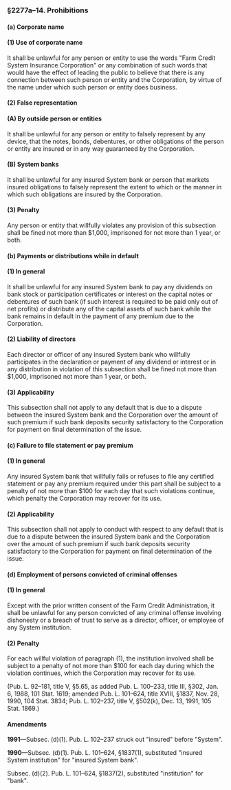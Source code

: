 ### §2277a–14. Prohibitions ###

#### (a) Corporate name ####

#### (1) Use of corporate name ####

It shall be unlawful for any person or entity to use the words "Farm Credit System Insurance Corporation" or any combination of such words that would have the effect of leading the public to believe that there is any connection between such person or entity and the Corporation, by virtue of the name under which such person or entity does business.

#### (2) False representation ####

#### (A) By outside person or entities ####

It shall be unlawful for any person or entity to falsely represent by any device, that the notes, bonds, debentures, or other obligations of the person or entity are insured or in any way guaranteed by the Corporation.

#### (B) System banks ####

It shall be unlawful for any insured System bank or person that markets insured obligations to falsely represent the extent to which or the manner in which such obligations are insured by the Corporation.

#### (3) Penalty ####

Any person or entity that willfully violates any provision of this subsection shall be fined not more than $1,000, imprisoned for not more than 1 year, or both.

#### (b) Payments or distributions while in default ####

#### (1) In general ####

It shall be unlawful for any insured System bank to pay any dividends on bank stock or participation certificates or interest on the capital notes or debentures of such bank (if such interest is required to be paid only out of net profits) or distribute any of the capital assets of such bank while the bank remains in default in the payment of any premium due to the Corporation.

#### (2) Liability of directors ####

Each director or officer of any insured System bank who willfully participates in the declaration or payment of any dividend or interest or in any distribution in violation of this subsection shall be fined not more than $1,000, imprisoned not more than 1 year, or both.

#### (3) Applicability ####

This subsection shall not apply to any default that is due to a dispute between the insured System bank and the Corporation over the amount of such premium if such bank deposits security satisfactory to the Corporation for payment on final determination of the issue.

#### (c) Failure to file statement or pay premium ####

#### (1) In general ####

Any insured System bank that willfully fails or refuses to file any certified statement or pay any premium required under this part shall be subject to a penalty of not more than $100 for each day that such violations continue, which penalty the Corporation may recover for its use.

#### (2) Applicability ####

This subsection shall not apply to conduct with respect to any default that is due to a dispute between the insured System bank and the Corporation over the amount of such premium if such bank deposits security satisfactory to the Corporation for payment on final determination of the issue.

#### (d) Employment of persons convicted of criminal offenses ####

#### (1) In general ####

Except with the prior written consent of the Farm Credit Administration, it shall be unlawful for any person convicted of any criminal offense involving dishonesty or a breach of trust to serve as a director, officer, or employee of any System institution.

#### (2) Penalty ####

For each willful violation of paragraph (1), the institution involved shall be subject to a penalty of not more than $100 for each day during which the violation continues, which the Corporation may recover for its use.

(Pub. L. 92–181, title V, §5.65, as added Pub. L. 100–233, title III, §302, Jan. 6, 1988, 101 Stat. 1619; amended Pub. L. 101–624, title XVIII, §1837, Nov. 28, 1990, 104 Stat. 3834; Pub. L. 102–237, title V, §502(k), Dec. 13, 1991, 105 Stat. 1869.)

#### Amendments ####

**1991**—Subsec. (d)(1). Pub. L. 102–237 struck out "insured" before "System".

**1990**—Subsec. (d)(1). Pub. L. 101–624, §1837(1), substituted "insured System institution" for "insured System bank".

Subsec. (d)(2). Pub. L. 101–624, §1837(2), substituted "institution" for "bank".